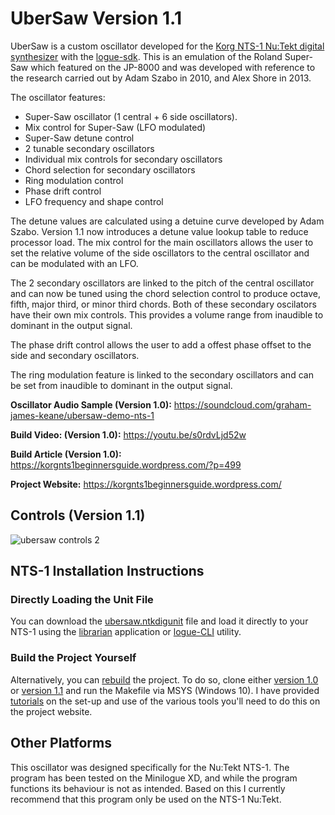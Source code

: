 # UberSaw Version 1.1
UberSaw is a custom oscillator developed for the [Korg NTS-1 Nu:Tekt digital synthesizer](https://www.korg.com/us/products/dj/nts_1/) with the [logue-sdk](https://github.com/korginc/logue-sdk). This is an emulation of the Roland Super-Saw which featured on the JP-8000 and was developed with reference to the research carried out by Adam Szabo in 2010, and Alex Shore in 2013.

The oscillator features:
- Super-Saw oscillator (1 central + 6 side oscillators).
- Mix control for Super-Saw (LFO modulated)
- Super-Saw detune control
- 2 tunable secondary oscillators
- Individual mix controls for secondary oscillators
- Chord selection for secondary oscillators
- Ring modulation control
- Phase drift control
- LFO frequency and shape control

The detune values are calculated using a detuine curve developed by Adam Szabo. Version 1.1 now introduces a detune value lookup table to reduce processor load. The mix control for the main oscillators allows the user to set the relative volume of the side oscillators to the central oscillator and can be modulated with an LFO.

The 2 secondary oscillators are linked to the pitch of the central oscillator and can now be tuned using the chord selection control to produce octave, fifth, major third, or minor third chords. Both of these secondary oscilators have their own mix controls. This provides a volume range from inaudible to dominant in the output signal. 

The phase drift control allows the user to add a offest phase offset to the side and secondary oscillators.

The ring modulation feature is linked to the secondary oscillators and can be set from inaudible to dominant in the output signal.


**Oscillator Audio Sample (Version 1.0):**
https://soundcloud.com/graham-james-keane/ubersaw-demo-nts-1

**Build Video: (Version 1.0):**
https://youtu.be/s0rdvLjd52w

**Build Article (Version 1.0):**
https://korgnts1beginnersguide.wordpress.com/?p=499

**Project Website:**
https://korgnts1beginnersguide.wordpress.com/

## Controls (Version 1.1)

![ubersaw controls 2](https://user-images.githubusercontent.com/40239414/126349756-71f3da96-5e6a-4e77-af75-cdd304ef655b.png)

## NTS-1 Installation Instructions 

### Directly Loading the Unit File
You can download the [ubersaw.ntkdigunit](https://github.com/GrahamJamesKeane/UberSaw/blob/main/ubersaw_v1.1/ubersaw.ntkdigunit) file and load it directly to your NTS-1 using the [librarian](https://korgnts1beginnersguide.wordpress.com/2021/07/06/compiling-and-loading-our-first-custom-project-the-waves-demo/2/) application or [logue-CLI](https://korgnts1beginnersguide.wordpress.com/2021/07/06/compiling-and-loading-our-first-custom-project-the-waves-demo/3/) utility.

### Build the Project Yourself
Alternatively, you can [rebuild](https://korgnts1beginnersguide.wordpress.com/2021/07/06/compiling-and-loading-our-first-custom-project-the-waves-demo/) the project. To do so, clone either [version 1.0](https://github.com/GrahamJamesKeane/UberSaw/tree/main/ubersaw_v1.0) or [version 1.1](https://github.com/GrahamJamesKeane/UberSaw/tree/main/ubersaw_v1.1) and run the Makefile via MSYS (Windows 10). I have provided [tutorials](https://korgnts1beginnersguide.wordpress.com/setting-up-the-development-environment/) on the set-up and use of the various tools you'll need to do this on the project website.

## Other Platforms
This oscillator was designed specifically for the Nu:Tekt NTS-1. The program has been tested on the Minilogue XD, and while the program functions its behaviour is not as intended. Based on this I currently recommend that this program only be used on the NTS-1 Nu:Tekt.
